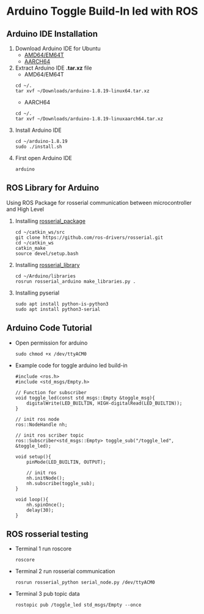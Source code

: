 # Arduino Toggle Build-In led with ROS
## Arduino IDE Installation
1. Download Arduino IDE for Ubuntu
    - [AMD64/EM64T](https://downloads.arduino.cc/arduino-1.8.19-linux64.tar.xz)
    - [AARCH64](https://downloads.arduino.cc/arduino-1.8.19-linuxaarch64.tar.xz)
2. Extract Arduino IDE **.tar.xz** file
    - AMD64/EM64T
    ```
    cd ~/.
    tar xvf ~/Downloads/arduino-1.8.19-linux64.tar.xz
    ```
    - AARCH64
    ```
    cd ~/.
    tar xvf ~/Downloads/arduino-1.8.19-linuxaarch64.tar.xz
    ```
3. Install Arduino IDE
    ```
    cd ~/arduino-1.8.19
    sudo ./install.sh
    ```
4. First open Arduino IDE
    ```
    arduino
    ```
## ROS Library for Arduino
Using ROS Package for rosserial communication between microcontroller and High Level
1. Installing [rosserial_package](http://wiki.ros.org/rosserial_arduino/Tutorials/Arduino%20IDE%20Setup#Installing_from_Source_onto_the_ROS_workstation)
    ```
    cd ~/catkin_ws/src
    git clone https://github.com/ros-drivers/rosserial.git
    cd ~/catkin_ws
    catkin_make
    source devel/setup.bash
    ```
2. Installing [rosserial_library](http://wiki.ros.org/rosserial_arduino/Tutorials/Arduino%20IDE%20Setup#Install_ros_lib_into_the_Arduino_Environment)
    ```
    cd ~/Arduino/libraries
    rosrun rosserial_arduino make_libraries.py .
    ```
3. Installing pyserial
    ```
    sudo apt install python-is-python3
    sudo apt install python3-serial
    ```
## Arduino Code Tutorial
- Open permission for arduino
    ```
    sudo chmod +x /dev/ttyACM0
    ```
- Example code for toggle arduino led build-in
    ```
    #include <ros.h>
    #include <std_msgs/Empty.h>

    // Function for subscriber
    void toggle_led(const std_msgs::Empty &toggle_msg){
        digitalWrite(LED_BUILTIN, HIGH-digitalRead(LED_BUILTIN));
    }

    // init ros node
    ros::NodeHandle nh;

    // init ros scriber topic
    ros::Subscriber<std_msgs::Empty> toggle_sub("/toggle_led", &toggle_led);

    void setup(){
        pinMode(LED_BUILTIN, OUTPUT);

        // init ros
        nh.initNode();
        nh.subscribe(toggle_sub);
    }

    void loop(){
        nh.spinOnce();
        delay(30);
    }
    ```
## ROS rosserial testing
- Terminal 1 run roscore
    ```
    roscore
    ```
- Terminal 2 run rosserial communication
    ```
    rosrun rosserial_python serial_node.py /dev/ttyACM0
    ```
- Terminal 3 pub topic data
    ```
    rostopic pub /toggle_led std_msgs/Empty --once
    ```